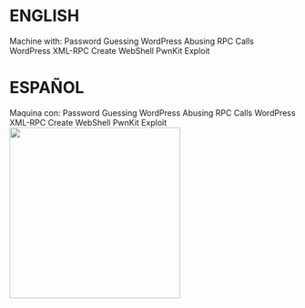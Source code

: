 # ENGLISH
Machine with:
Password Guessing
WordPress Abusing RPC Calls
WordPress XML-RPC Create WebShell
PwnKit Exploit
# ESPAÑOL
Maquina con:
Password Guessing
WordPress Abusing RPC Calls
WordPress XML-RPC Create WebShell
PwnKit Exploit
<br/>
<a href="#"><img src="https://external-content.duckduckgo.com/iu/?u=https%3A%2F%2Fimg.buzzfeed.com%2Fbuzzfeed-static%2Fstatic%2F2017-01%2F16%2F19%2Fasset%2Fbuzzfeed-prod-web-09%2Fsub-buzz-22243-1484613580-1.png&f=1&nofb=1" width="300"/></a>
